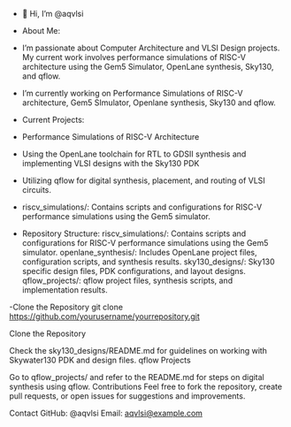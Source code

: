 - 👋 Hi, I’m @aqvlsi
-    About Me:
-    I’m passionate about Computer Architecture and VLSI Design projects. My current work involves performance simulations of RISC-V architecture using the Gem5 Simulator, OpenLane synthesis, Sky130, and qflow.

-    I’m currently working on Performance Simulations of RISC-V architecture, Gem5 SImulator, Openlane synthesis, Sky130 and qflow.
-    Current Projects:
-    Performance Simulations of RISC-V Architecture
-    Using the OpenLane toolchain for RTL to GDSII synthesis and implementing VLSI designs with the Sky130 PDK
-    Utilizing qflow for digital synthesis, placement, and routing of VLSI circuits.
-    riscv_simulations/: Contains scripts and configurations for RISC-V performance simulations using the Gem5 simulator.

  
-    Repository Structure:
riscv_simulations/: Contains scripts and configurations for RISC-V performance simulations using the Gem5 simulator.
openlane_synthesis/: Includes OpenLane project files, configuration scripts, and synthesis results.
sky130_designs/: Sky130 specific design files, PDK configurations, and layout designs.
qflow_projects/: qflow project files, synthesis scripts, and implementation results.

  -Clone the Repository
  git clone https://github.com/yourusername/yourrepository.git


Clone the Repository



Check the sky130_designs/README.md for guidelines on working with Skywater130 PDK and design files.
qflow Projects

Go to qflow_projects/ and refer to the README.md for steps on digital synthesis using qflow.
Contributions
Feel free to fork the repository, create pull requests, or open issues for suggestions and improvements.

Contact
GitHub: @aqvlsi
Email: aqvlsi@example.com
